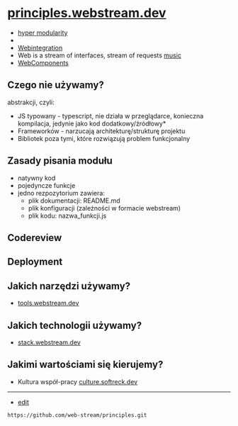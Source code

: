 # [principles.webstream.dev](https://principles.webstream.dev)

+ [hyper modularity](https://www.hypermodularity.com/)
+ 
+ [Webintegration](https://de.wikipedia.org/wiki/Webintegration)
+ Web is a stream of interfaces, stream of requests [music](https://music.webstream.dev/)
+ [WebComponents](https://en.wikipedia.org/wiki/Web_Components)



## Czego nie używamy?
abstrakcji, czyli:
+ JS typowany - typescript, nie działa w przeglądarce, konieczna kompilacja, jedynie jako kod dodatkowy/źródłowy*
+ Frameworków - narzucają architekturę/strukturę projektu
+ Bibliotek poza tymi, które rozwiązują problem funkcjonalny


## Zasady pisania modułu

+ natywny kod
+ pojedyncze funkcje
+ jedno rezpozytorium zawiera:
  + plik dokumentacji: README.md
  + plik konfiguracji (zależności w formacie webstream)
  + plik kodu: nazwa_funkcji.js

## Codereview

## Deployment


## Jakich narzędzi używamy?
+ [tools.webstream.dev](https://tools.webstream.dev/)


## Jakich technologii używamy?
+ [stack.webstream.dev](https://stack.webstream.dev/)


## Jakimi wartościami się kierujemy?
+ Kultura współ-pracy [culture.softreck.dev](https://culture.softreck.dev/)

---
+ [edit](https://github.com/web-stream/principles/edit/main/README.md)

```
https://github.com/web-stream/principles.git
```
